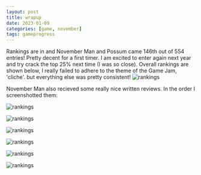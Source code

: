 ```yaml
---
layout: post
title: wrapup
date: 2023-01-09
categories: [game, november]
tags: gameprogress
---
```

Rankings are in and November Man and Possum came 146th out of 554 entries! Pretty decent for a first timer. I am excited to enter again next year and try crack the top 25% next time (I was so close). Overall rankings are shown below, I really failed to adhere to the theme of the Game Jam, 'cliche'. but everything else was pretty consistent!
![rankings](https://b38tn1k.com/images/results-nov22-gamejam.png)

November Man also recieved some really nice written reviews. In the order I screenshotted them:

![rankings](https://b38tn1k.com/images/ranking1.png)

![rankings](https://b38tn1k.com/images/ranking2.png)

![rankings](https://b38tn1k.com/images/ranking3.png)

![rankings](https://b38tn1k.com/images/ranking4.png)

![rankings](https://b38tn1k.com/images/ranking5.png)

![rankings](https://b38tn1k.com/images/ranking6.png)

